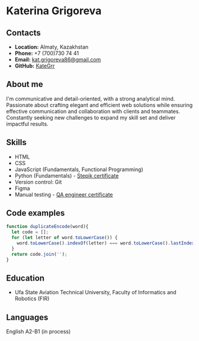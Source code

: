 # Katerina Grigoreva
## Contacts
* __Location:__ Almaty, Kazakhstan
* __Phone:__ +7 (700)730 74 41
* __Email:__ kat.grigoreva86@gmail.com
* __GitHub:__ [KateGrr](https://github.com/KateGrr)

## About me
I'm communicative and detail-oriented, with a strong analytical mind. Passionate about crafting elegant and efficient web solutions while ensuring effective communication and collaboration with clients and teammates. Constantly seeking new challenges to expand my skill set and deliver impactful results.

## Skills
* HTML
* CSS
* JavaScript (Fundamentals, Functional Programming)
* Python (Fundamentals) - [Stepik certificate](https://stepik.org/cert/927021)
* Version control: Git
* Figma
* Manual testing - [QA engineer certificate](https://drive.google.com/file/d/1GG-PCNCv5h2HJlqkMC4uEuALFG8rmaab/view?usp=sharing)

## Code examples
``` JavaScript
function duplicateEncode(word){
  let code = [];
  for (let letter of word.toLowerCase()) {
    word.toLowerCase().indexOf(letter) === word.toLowerCase().lastIndexOf(letter) ? code.push("(") : code.push(")");
  }
  return code.join('');
}
```

## Education
* Ufa State Aviation
Technical University, 
Faculty of Informatics and Robotics (FIR)

## Languages
English A2-B1 (in process)